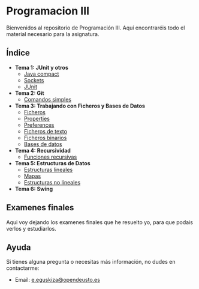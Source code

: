 # Programacion III

Bienvenidos al repositorio de Programación III. Aquí encontraréis todo el material necesario para la asignatura.

## Índice
- **Tema 1: JUnit y otros**
  - [Java compact](src/Tema2/JavaCompact.java)
  - [Sockets](src/Tema2/Sockets)
  - [JUnit](src/Tema2/JUnit.java)
- **Tema 2: Git**
  - [Comandos simples](src/Tema2/Basico_Git_Terminal.txt)
- **Tema 3: Trabajando con Ficheros y Bases de Datos**
  - [Ficheros](src/Tema3/Ficheros.java)
  - [Properties](src/Tema3/Propiedades.java)
  - [Preferences](src/Tema3/Preferencias.java)
  - [Ficheros de texto](src/Tema3/FicherosTexto.java)
  - [Ficheros binarios](src/Tema3/FicherosBinarios.java)
  - [Bases de datos](src/Tema3/BasesDeDatos.java)
- **Tema 4: Recursividad**
    - [Funciones recursivas](src/Tema4/Recursividad.java)
- **Tema 5: Estructuras de Datos**
    - [Estructuras lineales](src/Tema5/EstructurasLineales.java)
    - [Mapas](src/Tema5/Mapas.java)
    - [Estructuras no lineales](src/Tema5/EstructurasNoLineales.java)
- **Tema 6: Swing**

## Examenes finales 
Aqui voy dejando los examenes finales que he resuelto yo, para que podais verlos y estudiarlos.


## Ayuda

Si tienes alguna pregunta o necesitas más información, no dudes en contactarme:

- Email: [e.eguskiza@opendeusto.es](mailto:e.eguskiza@opendeusto.es)


